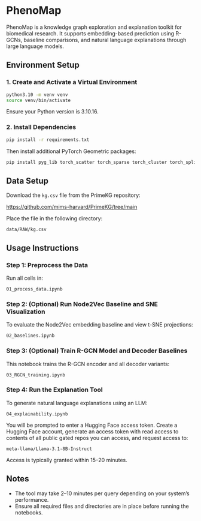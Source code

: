 # PhenoMap

PhenoMap is a knowledge graph exploration and explanation toolkit for biomedical research. It supports embedding-based prediction using R-GCNs, baseline comparisons, and natural language explanations through large language models.

## Environment Setup

### 1. Create and Activate a Virtual Environment

```bash
python3.10 -m venv venv
source venv/bin/activate
```

Ensure your Python version is 3.10.16.

### 2. Install Dependencies

```bash
pip install -r requirements.txt
```

Then install additional PyTorch Geometric packages:

```bash
pip install pyg_lib torch_scatter torch_sparse torch_cluster torch_spline_conv -f https://data.pyg.org/whl/torch-2.5.0+cpu.html
```

## Data Setup

Download the `kg.csv` file from the PrimeKG repository:

https://github.com/mims-harvard/PrimeKG/tree/main

Place the file in the following directory:

```
data/RAW/kg.csv
```

## Usage Instructions

### Step 1: Preprocess the Data

Run all cells in:

```
01_process_data.ipynb
```

### Step 2: (Optional) Run Node2Vec Baseline and SNE Visualization

To evaluate the Node2Vec embedding baseline and view t-SNE projections:

```
02_baselines.ipynb
```

### Step 3: (Optional) Train R-GCN Model and Decoder Baselines

This notebook trains the R-GCN encoder and all decoder variants:

```
03_RGCN_training.ipynb
```

### Step 4: Run the Explanation Tool

To generate natural language explanations using an LLM:

```
04_explainability.ipynb
```

You will be prompted to enter a Hugging Face access token. Create a Hugging Face account, generate an access token with read access to contents of all public gated repos you can access, and request access to:

```
meta-llama/Llama-3.1-8B-Instruct
```

Access is typically granted within 15–20 minutes.

## Notes

- The tool may take 2–10 minutes per query depending on your system’s performance.
- Ensure all required files and directories are in place before running the notebooks.




